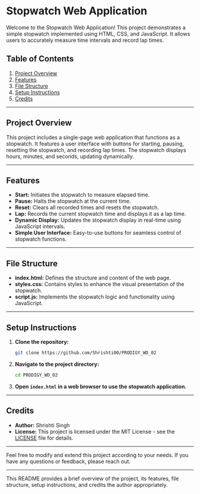 # Stopwatch Web Application

Welcome to the Stopwatch Web Application! This project demonstrates a simple stopwatch implemented using HTML, CSS, and JavaScript. It allows users to accurately measure time intervals and record lap times.

## Table of Contents

1. [Project Overview](#project-overview)
2. [Features](#features)
3. [File Structure](#file-structure)
4. [Setup Instructions](#setup-instructions)
5. [Credits](#credits)

---

## Project Overview

This project includes a single-page web application that functions as a stopwatch. It features a user interface with buttons for starting, pausing, resetting the stopwatch, and recording lap times. The stopwatch displays hours, minutes, and seconds, updating dynamically.

---

## Features

- **Start:** Initiates the stopwatch to measure elapsed time.
- **Pause:** Halts the stopwatch at the current time.
- **Reset:** Clears all recorded times and resets the stopwatch.
- **Lap:** Records the current stopwatch time and displays it as a lap time.
- **Dynamic Display:** Updates the stopwatch display in real-time using JavaScript intervals.
- **Simple User Interface:** Easy-to-use buttons for seamless control of stopwatch functions.

---

## File Structure

- **index.html:** Defines the structure and content of the web page.
- **styles.css:** Contains styles to enhance the visual presentation of the stopwatch.
- **script.js:** Implements the stopwatch logic and functionality using JavaScript.

---

## Setup Instructions

1. **Clone the repository:**
   ```bash
   git clone https://github.com/Shrishti00/PRODIGY_WD_02
   ```

2. **Navigate to the project directory:**
   ```bash
   cd PRODIGY_WD_02
   ```

3. **Open `index.html` in a web browser to use the stopwatch application.**

---

## Credits

- **Author:** Shrishti Singh
- **License:** This project is licensed under the MIT License - see the [LICENSE](LICENSE) file for details.

---

Feel free to modify and extend this project according to your needs. If you have any questions or feedback, please reach out.

---

This README provides a brief overview of the project, its features, file structure, setup instructions, and credits the author appropriately. 
